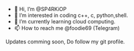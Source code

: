 - 👋 Hi, I’m @SP4RKiOP
- 👀 I’m interested in coding c++, c, python,shell.
- 🌱 I’m currently learning cloud computing.
- 📫 How to reach me @foodie69 (Telegram)


Updates comming soon, Do follow my git profile.
